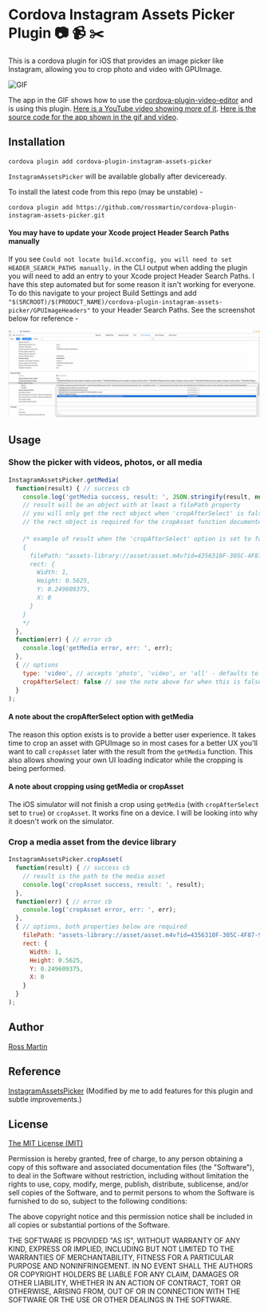 # Cordova Instagram Assets Picker Plugin :camera: :video_camera: :scissors:

This is a cordova plugin for iOS that provides an image picker like Instagram, allowing you to crop photo and video with GPUImage.

![GIF](example.gif)

The app in the GIF shows how to use the [cordova-plugin-video-editor](https://github.com/jbavari/cordova-plugin-video-editor) and is using this plugin.  [Here is a YouTube video showing more of it](https://youtu.be/U0O2gG4N0JM).  [Here is the source code for the app shown in the gif and video](https://github.com/rossmartin/video-editor-ionic2).

## Installation
```
cordova plugin add cordova-plugin-instagram-assets-picker
```
`InstagramAssetsPicker` will be available globally after deviceready.

To install the latest code from this repo (may be unstable) -
```
cordova plugin add https://github.com/rossmartin/cordova-plugin-instagram-assets-picker.git
```

#### You may have to update your Xcode project Header Search Paths manually
If you see `Could not locate build.xcconfig, you will need to set HEADER_SEARCH_PATHS manually.` in the CLI output when adding the plugin you will need to add an entry to your Xcode project Header Search Paths.  I have this step automated but for some reason it isn't working for everyone.  To do this navigate to your project Build Settings and add `"$(SRCROOT)/$(PRODUCT_NAME)/cordova-plugin-instagram-assets-picker/GPUImageHeaders"` to your Header Search Paths.  See the screenshot below for reference -

![PNG](set-header-search-paths.png)

## Usage

### Show the picker with videos, photos, or all media

``` javascript
InstagramAssetsPicker.getMedia(
  function(result) { // success cb
    console.log('getMedia success, result: ', JSON.stringify(result, null, 2));
    // result will be an object with at least a filePath property
    // you will only get the rect object when 'cropAfterSelect' is false
    // the rect object is required for the cropAsset function documented below

    /* example of result when the 'cropAfterSelect' option is set to false
    {
      filePath: "assets-library://asset/asset.m4v?id=4356310F-305C-4F87-9DD0-5277639CDDF6&ext=m4v",
      rect: {
        Width: 1,
        Height: 0.5625,
        Y: 0.249609375,
        X: 0
      }
    }
    */
  },
  function(err) { // error cb
    console.log('getMedia error, err: ', err);
  },
  { // options
    type: 'video', // accepts 'photo', 'video', or 'all' - defaults to all
    cropAfterSelect: false // see the note above for when this is false - defaults to false
  }
);
```

#### A note about the cropAfterSelect option with getMedia
The reason this option exists is to provide a better user experience.  It takes time to crop an asset with GPUImage so in most cases for a better UX you'll want to call `cropAsset` later with the result from the `getMedia` function.  This also allows showing your own UI loading indicator while the cropping is being performed.

#### A note about cropping using getMedia or cropAsset
The iOS simulator will not finish a crop using `getMedia` (with `cropAfterSelect` set to `true`) or `cropAsset`.  It works fine on a device.  I will be looking into why it doesn't work on the simulator.

### Crop a media asset from the device library
```javascript
InstagramAssetsPicker.cropAsset(
  function(result) { // success cb
    // result is the path to the media asset
    console.log('cropAsset success, result: ', result);
  },
  function(err) { // error cb
    console.log('cropAsset error, err: ', err);
  },
  { // options, both properties below are required
    filePath: "assets-library://asset/asset.m4v?id=4356310F-305C-4F87-9DD0-5277639CDDF6&ext=m4v",
    rect: {
      Width: 1,
      Height: 0.5625,
      Y: 0.249609375,
      X: 0
    }
  }
);
```

## Author

[Ross Martin](https://github.com/rossmartin)

## Reference

[InstagramAssetsPicker](https://github.com/Jexbat/InstagramAssetsPicker) (Modified by me to add features for this plugin and subtle improvements.)

## License

[The MIT License (MIT)](http://www.opensource.org/licenses/mit-license.html)

Permission is hereby granted, free of charge, to any person obtaining a copy
of this software and associated documentation files (the "Software"), to deal
in the Software without restriction, including without limitation the rights
to use, copy, modify, merge, publish, distribute, sublicense, and/or sell
copies of the Software, and to permit persons to whom the Software is
furnished to do so, subject to the following conditions:

The above copyright notice and this permission notice shall be included in
all copies or substantial portions of the Software.

THE SOFTWARE IS PROVIDED "AS IS", WITHOUT WARRANTY OF ANY KIND, EXPRESS OR
IMPLIED, INCLUDING BUT NOT LIMITED TO THE WARRANTIES OF MERCHANTABILITY,
FITNESS FOR A PARTICULAR PURPOSE AND NONINFRINGEMENT. IN NO EVENT SHALL THE
AUTHORS OR COPYRIGHT HOLDERS BE LIABLE FOR ANY CLAIM, DAMAGES OR OTHER
LIABILITY, WHETHER IN AN ACTION OF CONTRACT, TORT OR OTHERWISE, ARISING FROM,
OUT OF OR IN CONNECTION WITH THE SOFTWARE OR THE USE OR OTHER DEALINGS IN
THE SOFTWARE.

